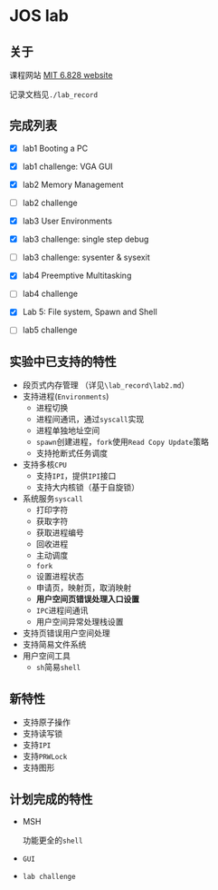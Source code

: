 # JOS lab

## 关于

课程网站 [MIT 6.828 website](https://pdos.csail.mit.edu/6.828/2016/)

记录文档见`./lab_record`



## 完成列表

- [x] lab1 Booting a PC
- [x] lab1 challenge: VGA GUI
- [x] lab2 Memory Management
- [ ] lab2 challenge
- [x] lab3 User Environments
- [x] lab3 challenge: single step debug
- [ ] lab3 challenge: sysenter & sysexit
- [x] lab4 Preemptive Multitasking
- [ ] lab4 challenge
- [x] Lab 5: File system, Spawn and Shell
- [ ] lab5 challenge




## 实验中已支持的特性

- 段页式内存管理 （详见`\lab_record\lab2.md`）
- 支持进程(`Environments`)
  - 进程切换
  - 进程间通讯，通过`syscall`实现
  - 进程单独地址空间
  - `spawn`创建进程，`fork`使用`Read Copy Update`策略
  - 支持抢断式任务调度
- 支持多核`CPU`
  - 支持`IPI`，提供`IPI`接口
  - 支持大内核锁（基于自旋锁）
- 系统服务`syscall`
  - 打印字符
  - 获取字符
  - 获取进程编号
  - 回收进程
  - 主动调度
  - `fork`
  - 设置进程状态
  - 申请页，映射页，取消映射
  - **用户空间页错误处理入口设置**
  - `IPC`进程间通讯
  - 用户空间异常处理栈设置
- 支持页错误用户空间处理
- 支持简易文件系统
- 用户空间工具
  - `sh`简易`shell`




## 新特性

- 支持原子操作
- 支持读写锁
- 支持`IPI`
- 支持`PRWLock`
- 支持图形




## 计划完成的特性

- MSH

  功能更全的`shell`

- `GUI`

- `lab challenge`